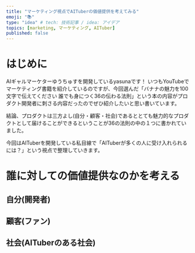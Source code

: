 ```yaml
---
title: "マーケティング視点でAITuberの価値提供を考えてみる"
emoji: "📚"
type: "idea" # tech: 技術記事 / idea: アイデア
topics: [marketing, マーケティング, AITuber]
published: false
---
```


# はじめに
AIギャルマーケターゆうちゅすを開発しているyasunaです！
いつもYouTubeでマーケティング書籍を紹介しているのですが、今回選んだ「バナナの魅力を100文字で伝えてください 誰でも身につく36の伝わる法則」という本の内容がプロダクト開発者に刺さる内容だったのでぜひ紹介したいと思い書いています。

結論、プロダクトは三方よし(自分・顧客・社会)であるととても魅力的なプロダクトとして届けることができるということが36の法則の中の１つに書かれていました。

今回はAITuberを開発している私目線で「AITuberが多くの人に受け入れられるには？」という視点で整理していきます。

# 誰に対しての価値提供なのかを考える

## 自分(開発者)

## 顧客(ファン)

## 社会(AITuberのある社会)

